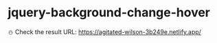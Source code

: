 # jquery-background-change-hover
:snowman: Check the result URL: https://agitated-wilson-3b249e.netlify.app/
